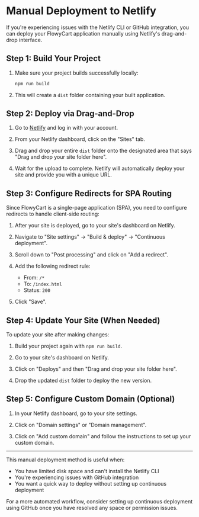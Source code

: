 # Manual Deployment to Netlify

If you're experiencing issues with the Netlify CLI or GitHub integration, you can deploy your FlowyCart application manually using Netlify's drag-and-drop interface.

## Step 1: Build Your Project

1. Make sure your project builds successfully locally:
   ```bash
   npm run build
   ```

2. This will create a `dist` folder containing your built application.

## Step 2: Deploy via Drag-and-Drop

1. Go to [Netlify](https://app.netlify.com/) and log in with your account.

2. From your Netlify dashboard, click on the "Sites" tab.

3. Drag and drop your entire `dist` folder onto the designated area that says "Drag and drop your site folder here".

4. Wait for the upload to complete. Netlify will automatically deploy your site and provide you with a unique URL.

## Step 3: Configure Redirects for SPA Routing

Since FlowyCart is a single-page application (SPA), you need to configure redirects to handle client-side routing:

1. After your site is deployed, go to your site's dashboard on Netlify.

2. Navigate to "Site settings" → "Build & deploy" → "Continuous deployment".

3. Scroll down to "Post processing" and click on "Add a redirect".

4. Add the following redirect rule:
   - From: `/*`
   - To: `/index.html`
   - Status: `200`

5. Click "Save".

## Step 4: Update Your Site (When Needed)

To update your site after making changes:

1. Build your project again with `npm run build`.

2. Go to your site's dashboard on Netlify.

3. Click on "Deploys" and then "Drag and drop your site folder here".

4. Drop the updated `dist` folder to deploy the new version.

## Step 5: Configure Custom Domain (Optional)

1. In your Netlify dashboard, go to your site settings.

2. Click on "Domain settings" or "Domain management".

3. Click on "Add custom domain" and follow the instructions to set up your custom domain.

---

This manual deployment method is useful when:
- You have limited disk space and can't install the Netlify CLI
- You're experiencing issues with GitHub integration
- You want a quick way to deploy without setting up continuous deployment

For a more automated workflow, consider setting up continuous deployment using GitHub once you have resolved any space or permission issues. 